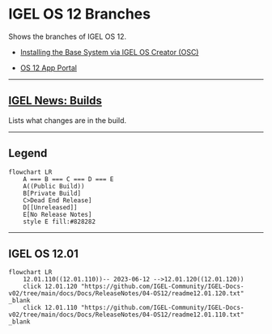 # IGEL OS 12 Branches

Shows the branches of IGEL OS 12.

- [Installing the Base System via IGEL OS Creator (OSC)](https://kb.igel.com/howtocosmos/en/installing-the-base-system-via-igel-os-creator-osc-77865870.html)

- [OS 12 App Portal](https://kb.igel.com/howtocosmos/en/igel-app-portal-77865794.html)

-----

## [IGEL News: Builds](IGEL-News-Builds.md)

Lists what changes are in the build.

-----

## Legend
```mermaid
flowchart LR
    A === B === C === D === E  
    A((Public Build))
    B[Private Build]
    C>Dead End Release]
    D[[Unreleased]]
    E[No Release Notes]
    style E fill:#828282
```

-----

## IGEL OS 12.01

```mermaid
flowchart LR
    12.01.110((12.01.110))-- 2023-06-12 -->12.01.120((12.01.120))
    click 12.01.120 "https://github.com/IGEL-Community/IGEL-Docs-v02/tree/main/docs/Docs/ReleaseNotes/04-OS12/readme12.01.120.txt" _blank
    click 12.01.110 "https://github.com/IGEL-Community/IGEL-Docs-v02/tree/main/docs/Docs/ReleaseNotes/04-OS12/readme12.01.110.txt" _blank
```

